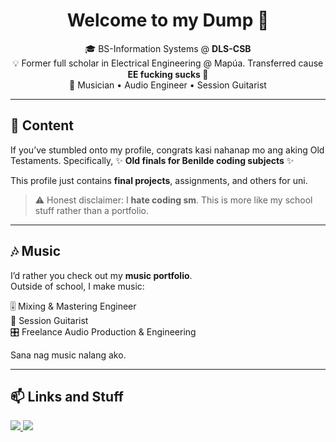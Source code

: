 <h1 align="center">Welcome to my Dump 👋</h1>

<p align="center">
  🎓 BS-Information Systems @ <b>DLS-CSB</b><br>
  💡 Former full scholar in Electrical Engineering @ Mapúa. Transferred cause <b>EE fucking sucks 🖕</b><br>
  🎵 Musician • Audio Engineer • Session Guitarist
</p>

---

## 🚀 Content
If you’ve stumbled onto my profile, congrats kasi nahanap mo ang aking Old Testaments. Specifically,
✨ **Old finals for Benilde coding subjects** ✨  

This profile just contains **final projects**, assignments, and others for uni.  

> ⚠️ Honest disclaimer: I **hate coding sm**. This is more like my school stuff rather than a portfolio.  

---

## 🎶 Music
I’d rather you check out my **music portfolio**.  
Outside of school, I make music:  

🎚️ Mixing & Mastering Engineer  
🎸 Session Guitarist  
🎛️ Freelance Audio Production & Engineering  

Sana nag music nalang ako.  

---

## 📫 Links and Stuff

<p align="left">
  <a href="https://youtube.com/vinsonja">
    <img src="https://img.shields.io/badge/YouTube-Channel-red?style=flat&logo=youtube" />
  </a>
  <a href="https://drive.google.com/drive/folders/1kbV6LXfhNRQyYN9jxK1g-dpZKGJ6ULbw?usp=sharing">
    <img src="https://img.shields.io/badge/Music-Portfolio-blueviolet?style=flat&logo=google-drive" />
  </a>
</p>

